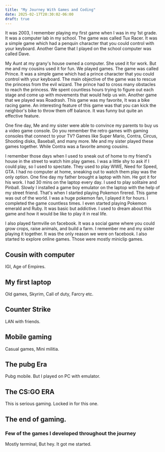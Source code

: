```yaml
---
title: "My Journey With Games and Coding"
date: 2025-02-17T20:30:02-06:00
draft: true
---
```


It was 2003, I remember playing my first game when I was in my 1st grade. It was a computer lab in my school. The game was called Tux Racer. It was a simple game which had a penquin character that you could control with your keyboard. Another Game that I played on the school computer was called Dave.

My Aunt at my grany's house owned a computer. She used it for work. But me and my cousins used it for fun. We played games. The game was called Prince. It was a simple game which had a prince character that you could control with your keyboard. The main objective of the game was to rescue the princess from the evil wizard. The prince had to cross many obstacles to reach the princess. We spent countless hours trying to figure out each stage and come up with movements that would help us win. Another game that we played was Roadrash. This game was my favorite, It was a bike racing game. An interesting feature of this game was that you can kick the neighbor's bike to throw them off balance. It was funny but quite an effective feature.

One fine day, Me and my sister were able to convince my parents to buy us a video game console. Do you remember the retro games with gaming consoles that connect to your TV? Games like Super Mario, Contra, Circus, Shooting disks, Baseball, and many more. Me and my sister played these games together. While Contra was a favorite among cousins.

I remember those days when I used to sneak out of home to my friend's house in the street to watch him play games. I was a little shy to ask if I could play, so I used to spectate. They used to play WWE, Need for Speed, GTA. I had no computer at home, sneaking out to watch them play was the only option. One fine day my father brought a laptop with him. He got it for his work. I had 30 mins on the laptop every day. I used to play solitaire and Pinball. Slowly I installed a game boy emulator on the laptop with the help of my street friend. That's when I started playing Pokemon firered. This game was out of the world. I was a huge pokemon fan, I played it for hours. I completed the game countless times. I even started playing Pokemon emerald and Ruby. It was basic but addictive. I used to dream about this game and how it would be like to play it in real life.

I also played farmville on facebook. It was a social game where you could grow crops, raise animals, and build a farm. I remember me and my sister playing it together. It was the only reason we were on facebook. I also started to explore online games. Those were mostly miniclip games.

## Cousin with computer

IGI, Age of Empires.

## My first laptop

Old games, Skyrim, Call of duty, Farcry etc.

## Counter Strike

LAN with friends.

## Mobile gaming

Casual games, Mini militia.

## The pubg Era

Pubg mobile. But I played on PC with emulator.

## The CS:GO ERA

This is serious gaming. Locked in for this one.

## The end of gaming.


### Few of the games I developed throughout the journey

Mostly terminal, But hey. It got me started.
